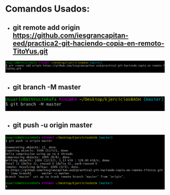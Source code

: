 # Comandos Usados:
- ## git remote add origin https://github.com/iesgrancapitan-eed/practica2-git-haciendo-copia-en-remoto-TitoYus.git
![ActividadBash](img/1.PNG)
- ## git branch -M master
![ActividadBash](img/2.PNG)
- ## git push -u origin master
![ActividadBash](img/3.PNG)